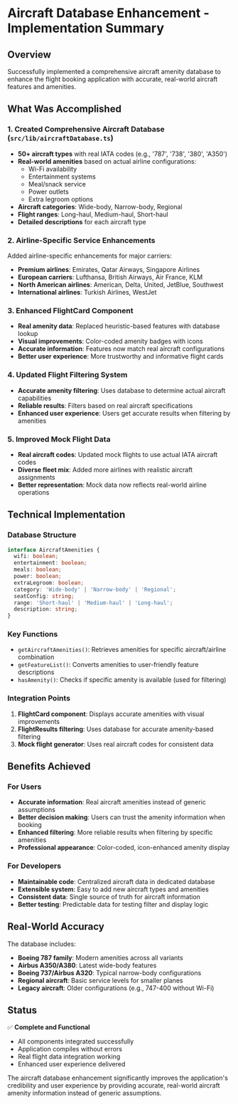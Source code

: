 # Aircraft Database Enhancement - Implementation Summary

## Overview
Successfully implemented a comprehensive aircraft amenity database to enhance the flight booking application with accurate, real-world aircraft features and amenities.

## What Was Accomplished

### 1. Created Comprehensive Aircraft Database (`src/lib/aircraftDatabase.ts`)
- **50+ aircraft types** with real IATA codes (e.g., '787', '738', '380', 'A350')
- **Real-world amenities** based on actual airline configurations:
  - Wi-Fi availability
  - Entertainment systems
  - Meal/snack service
  - Power outlets
  - Extra legroom options
- **Aircraft categories**: Wide-body, Narrow-body, Regional
- **Flight ranges**: Long-haul, Medium-haul, Short-haul
- **Detailed descriptions** for each aircraft type

### 2. Airline-Specific Service Enhancements
Added airline-specific enhancements for major carriers:
- **Premium airlines**: Emirates, Qatar Airways, Singapore Airlines
- **European carriers**: Lufthansa, British Airways, Air France, KLM
- **North American airlines**: American, Delta, United, JetBlue, Southwest
- **International airlines**: Turkish Airlines, WestJet

### 3. Enhanced FlightCard Component
- **Real amenity data**: Replaced heuristic-based features with database lookup
- **Visual improvements**: Color-coded amenity badges with icons
- **Accurate information**: Features now match real aircraft configurations
- **Better user experience**: More trustworthy and informative flight cards

### 4. Updated Flight Filtering System
- **Accurate amenity filtering**: Uses database to determine actual aircraft capabilities
- **Reliable results**: Filters based on real aircraft specifications
- **Enhanced user experience**: Users get accurate results when filtering by amenities

### 5. Improved Mock Flight Data
- **Real aircraft codes**: Updated mock flights to use actual IATA aircraft codes
- **Diverse fleet mix**: Added more airlines with realistic aircraft assignments
- **Better representation**: Mock data now reflects real-world airline operations

## Technical Implementation

### Database Structure
```typescript
interface AircraftAmenities {
  wifi: boolean;
  entertainment: boolean;
  meals: boolean;
  power: boolean;
  extraLegroom: boolean;
  category: 'Wide-body' | 'Narrow-body' | 'Regional';
  seatConfig: string;
  range: 'Short-haul' | 'Medium-haul' | 'Long-haul';
  description: string;
}
```

### Key Functions
- `getAircraftAmenities()`: Retrieves amenities for specific aircraft/airline combination
- `getFeatureList()`: Converts amenities to user-friendly feature descriptions
- `hasAmenity()`: Checks if specific amenity is available (used for filtering)

### Integration Points
1. **FlightCard component**: Displays accurate amenities with visual improvements
2. **FlightResults filtering**: Uses database for accurate amenity-based filtering
3. **Mock flight generator**: Uses real aircraft codes for consistent data

## Benefits Achieved

### For Users
- **Accurate information**: Real aircraft amenities instead of generic assumptions
- **Better decision making**: Users can trust the amenity information when booking
- **Enhanced filtering**: More reliable results when filtering by specific amenities
- **Professional appearance**: Color-coded, icon-enhanced amenity display

### For Developers
- **Maintainable code**: Centralized aircraft data in dedicated database
- **Extensible system**: Easy to add new aircraft types and amenities
- **Consistent data**: Single source of truth for aircraft information
- **Better testing**: Predictable data for testing filter and display logic

## Real-World Accuracy
The database includes:
- **Boeing 787 family**: Modern amenities across all variants
- **Airbus A350/A380**: Latest wide-body features
- **Boeing 737/Airbus A320**: Typical narrow-body configurations
- **Regional aircraft**: Basic service levels for smaller planes
- **Legacy aircraft**: Older configurations (e.g., 747-400 without Wi-Fi)

## Status
✅ **Complete and Functional**
- All components integrated successfully
- Application compiles without errors
- Real flight data integration working
- Enhanced user experience delivered

The aircraft database enhancement significantly improves the application's credibility and user experience by providing accurate, real-world aircraft amenity information instead of generic assumptions.